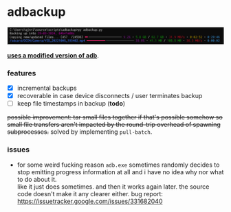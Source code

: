 # adbackup

![screenshot](screenshot.png)

[**uses a modified version of adb**](https://github.com/kwyntes/adbackup-adb).

### features

- [x] incremental backups
- [x] recoverable in case device disconnects / user terminates backup
- [ ] keep file timestamps in backup (**todo**)

~~possible improvement: tar small files together if that's possible somehow so
small file transfers aren't impacted by the round-trip overhead of spawning
subprocesses.~~ solved by implementing `pull-batch`.

### issues

- for some weird fucking reason `adb.exe` sometimes randomly decides to stop
  emitting progress information at all and i have no idea why nor what to do about
  it.  
  like it just does sometimes. and then it works again later. the source code
  doesn't make it any clearer either.
  bug report: https://issuetracker.google.com/issues/331682040
